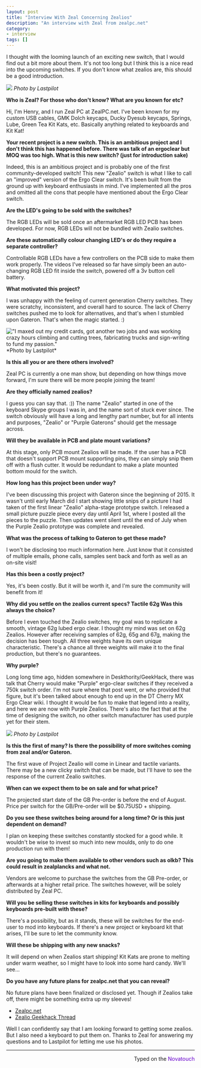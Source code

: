 ```yaml
---
layout: post
title: "Interview With Zeal Concerning Zealios"
description: "An interview with Zeal from zealpc.net"
category: 
- interview
tags: []
---
```

I thought with the looming launch of an exciting new switch, that I would find out a bit more about them. It's not too long but I think this is a nice read into the upcoming switches. If you don't know what zealios are, this should be a good introduction.

![]({{site-url}}/assets/zealios/TeAmwBP.jpg)
*Photo by Lastpilot*

**Who is Zeal? For those who don't know? What are you known for etc?**

Hi, I'm Henry, and I run Zeal PC at ZealPC.net. I've been known for my custom USB cables, GMK Dolch keycaps, Ducky Dyesub keycaps, Springs, Lube, Green Tea Kit Kats, etc. Basically anything related to keyboards and Kit Kat!


**Your recent project is a new switch. This is an ambitious project and I don't think this has happened before. There was talk of an ergoclear but MOQ was too high. What is this new switch? (just for introduction sake)**

Indeed, this is an ambitious project and is probably one of the first community-developed switch! This new "Zealio" switch is what I like to call an "improved" version of the Ergo Clear switch. It's been built from the ground up with keyboard enthusiasts in mind. I've implemented all the pros and omitted all the cons that people have mentioned about the Ergo Clear switch.   


**Are the LED's going to be sold with the switches?**

The RGB LEDs will be sold once an aftermarket RGB LED PCB has been developed. For now, RGB LEDs will not be bundled with Zealio switches. 


**Are these automatically colour changing LED's or do they require a separate controller?**

Controllable RGB LEDs have a few controllers on the PCB side to make them work properly. The videos I've released so far have simply been an auto-changing RGB LED fit inside the switch, powered off a 3v button cell battery. 


**What motivated this project?**

I was unhappy with the feeling of current generation Cherry switches. They were scratchy, inconsistent, and overall hard to source. The lack of Cherry switches pushed me to look for alternatives, and that's when I stumbled upon Gateron. That's when the magic started. :)

<img title="&#34;I maxed out my credit cards, got another two jobs and was working crazy hours climbing and cutting trees, fabricating trucks and sign-writing to fund my passion.&#34;" src="{{site-url}}/assets/zealios/tKSJpYA.jpg">
*Photo by Lastpilot*

**Is this all you or are there others involved?**

Zeal PC is currently a one man show, but depending on how things move forward, I'm sure there will be more people joining the team!


**Are they officially named zealios?**

I guess you can say that. :)) The name "Zealio" started in one of the keyboard Skype groups I was in, and the name sort of stuck ever since. The switch obviously will have a long and lengthy part number, but for all intents and purposes, "Zealio" or "Purple Gaterons" should get the message across. 


**Will they be available in PCB and plate mount variations?**

At this stage, only PCB mount Zealios will be made. If the user has a PCB that doesn't support PCB mount supporting pins, they can simply snip them off with a flush cutter. It would be redundant to make a plate mounted bottom mould for the switch. 


**How long has this project been under way?**

I've been discussing this project with Gateron since the beginning of 2015. It wasn't until early March did I start showing little snips of a picture I had taken of the first linear "Zealio" alpha-stage prototype switch. I released a small picture puzzle piece every day until April 1st, where I posted all the pieces to the puzzle. Then updates went silent until the end of July when the Purple Zealio prototype was complete and revealed.  


**What was the process of talking to Gateron to get these made?**

I won't be disclosing too much information here. Just know that it consisted of multiple emails, phone calls, samples sent back and forth as well as an on-site visit! 


**Has this been a costly project?**

Yes, it's been costly. But it will be worth it, and I'm sure the community will benefit from it! 


**Why did you settle on the zealios current specs? Tactile 62g Was this always the choice?**

Before I even touched the Zealio switches, my goal was to replicate a smooth, vintage 62g lubed ergo clear. I thought my mind was set on 62g Zealios. However after receiving samples of 62g, 65g and 67g, making the decision has been tough. All three weights have its own unique characteristic. There's a chance all three weights will make it to the final production, but there's no guarantees. 


**Why purple?**

Long long time ago, hidden somewhere in Deskthority/GeekHack, there was talk that Cherry would make "Purple" ergo-clear switches if they received a 750k switch order. I'm not sure where that post went, or who provided that figure, but it's been talked about enough to end up in the DT Cherry MX Ergo Clear wiki. I thought it would be fun to make that legend into a reality, and here we are now with Purple Zealios. There's also the fact that at the time of designing the switch, no other switch manufacturer has used purple yet for their stem. 

![]({{site-url}}/assets/zealios/TbZfEIz.jpg)
*Photo by Lastpilot*

**Is this the first of many? Is there the possibility of more switches coming from zeal and/or Gateron.**

The first wave of Project Zealio will come in Linear and tactile variants. There may be a new clicky switch that can be made, but I'll have to see the response of the current Zealio switches. 


**When can we expect them to be on sale and for what price?**

The projected start date of the GB Pre-order is before the end of August. Price per switch for the GB/Pre-order will be $0.75USD + shipping. 


**Do you see these switches being around for a long time? Or is this just dependent on demand?**

I plan on keeping these switches constantly stocked for a good while. It wouldn't be wise to invest so much into new moulds, only to do one production run with them!


**Are you going to make them available to other vendors such as olkb? This could result in zealplancks and what not.**

Vendors are welcome to purchase the switches from the GB Pre-order, or afterwards at a higher retail price. The switches however, will be solely distributed by Zeal PC. 


**Will you be selling these switches in kits for keyboards and possibly keyboards pre-built with these?**

There's a possibility, but as it stands, these will be switches for the end-user to mod into keyboards. If there's a new project or keyboard kit that arises, I'll be sure to let the community know. 


**Will these be shipping with any new snacks?**

It will depend on when Zealios start shipping! Kit Kats are prone to melting under warm weather, so I might have to look into some hard candy. We'll see...


**Do you have any future plans for zealpc.net that you can reveal?**

No future plans have been finalized or disclosed yet. Though if Zealios take off, there might be something extra up my sleeves!

* [Zealpc.net](http://zealpc.net/)
* [Zealio Geekhack Thread](https://geekhack.org/index.php?topic=69590.0)



Well I can confidently say that I am looking forward to getting some zealios. But I also need a keyboard to put them on.
Thanks to Zeal for answering my questions and to Lastpilot for letting me use his photos.


---------------------------------
 <p style="text-align: right" title="Gateron PBT">Typed on the <font color="#6600CC">Novatouch</font></p>
